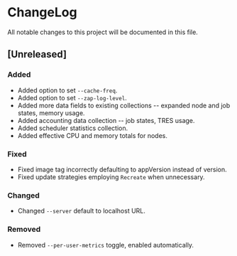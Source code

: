 # ChangeLog

All notable changes to this project will be documented in this file.

## [Unreleased]

### Added

- Added option to set `--cache-freq`.
- Added option to set `--zap-log-level`.
- Added more data fields to existing collections -- expanded node and job
  states, memory usage.
- Added accounting data collection -- job states, TRES usage.
- Added scheduler statistics collection.
- Added effective CPU and memory totals for nodes.

### Fixed

- Fixed image tag incorrectly defaulting to appVersion instead of version.
- Fixed update strategies employing `Recreate` when unnecessary.

### Changed

- Changed `--server` default to localhost URL.

### Removed

- Removed `--per-user-metrics` toggle, enabled automatically.
